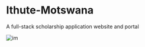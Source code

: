 # Ithute-Motswana
A full-stack scholarship  application  website and portal

![im](https://user-images.githubusercontent.com/20603329/173889659-b17e407d-69c5-43c9-a1ae-6681aa4c318d.png)
